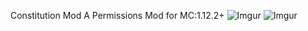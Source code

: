 Constitution Mod
A Permissions Mod for MC:1.12.2+
![Imgur](https://i.imgur.com/PC2QfT9.png)
![Imgur](https://i.imgur.com/RKcbpE7.gif)